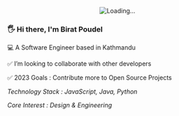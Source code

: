 <p align="center">
  <img src="https://media.giphy.com/media/1C8bHHJturSx2/giphy.gif" alt="Loading...">
</p>

### 🖐️ Hi there, I'm Birat Poudel

💻 A Software Engineer based in Kathmandu

✅ I’m looking to collaborate with other developers

✅ 2023 Goals : Contribute more to Open Source Projects

_Technology Stack : JavaScript, Java, Python_

_Core Interest : Design & Engineering_
